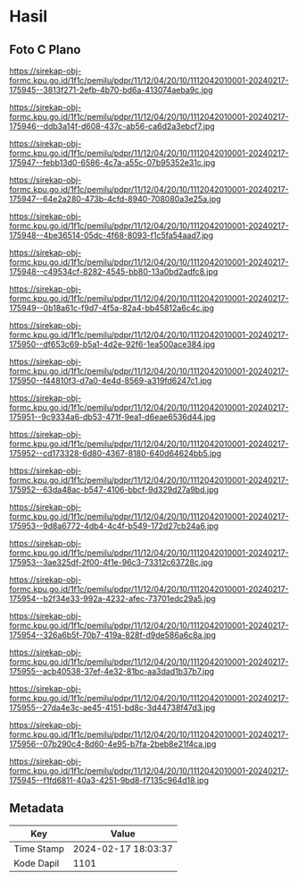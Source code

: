 # Hasil

## Foto C Plano

https://sirekap-obj-formc.kpu.go.id/1f1c/pemilu/pdpr/11/12/04/20/10/1112042010001-20240217-175945--3813f271-2efb-4b70-bd6a-413074aeba9c.jpg

https://sirekap-obj-formc.kpu.go.id/1f1c/pemilu/pdpr/11/12/04/20/10/1112042010001-20240217-175946--ddb3a14f-d608-437c-ab56-ca6d2a3ebcf7.jpg

https://sirekap-obj-formc.kpu.go.id/1f1c/pemilu/pdpr/11/12/04/20/10/1112042010001-20240217-175947--febb13d0-6586-4c7a-a55c-07b95352e31c.jpg

https://sirekap-obj-formc.kpu.go.id/1f1c/pemilu/pdpr/11/12/04/20/10/1112042010001-20240217-175947--64e2a280-473b-4cfd-8940-708080a3e25a.jpg

https://sirekap-obj-formc.kpu.go.id/1f1c/pemilu/pdpr/11/12/04/20/10/1112042010001-20240217-175948--4be36514-05dc-4f68-8093-f1c5fa54aad7.jpg

https://sirekap-obj-formc.kpu.go.id/1f1c/pemilu/pdpr/11/12/04/20/10/1112042010001-20240217-175948--c49534cf-8282-4545-bb80-13a0bd2adfc8.jpg

https://sirekap-obj-formc.kpu.go.id/1f1c/pemilu/pdpr/11/12/04/20/10/1112042010001-20240217-175949--0b18a61c-f9d7-4f5a-82a4-bb45812a6c4c.jpg

https://sirekap-obj-formc.kpu.go.id/1f1c/pemilu/pdpr/11/12/04/20/10/1112042010001-20240217-175950--df653c69-b5a1-4d2e-92f6-1ea500ace384.jpg

https://sirekap-obj-formc.kpu.go.id/1f1c/pemilu/pdpr/11/12/04/20/10/1112042010001-20240217-175950--f44810f3-d7a0-4e4d-8569-a319fd6247c1.jpg

https://sirekap-obj-formc.kpu.go.id/1f1c/pemilu/pdpr/11/12/04/20/10/1112042010001-20240217-175951--9c9334a6-db53-471f-9ea1-d6eae6536d44.jpg

https://sirekap-obj-formc.kpu.go.id/1f1c/pemilu/pdpr/11/12/04/20/10/1112042010001-20240217-175952--cd173328-6d80-4367-8180-640d64624bb5.jpg

https://sirekap-obj-formc.kpu.go.id/1f1c/pemilu/pdpr/11/12/04/20/10/1112042010001-20240217-175952--63da48ac-b547-4106-bbcf-9d329d27a9bd.jpg

https://sirekap-obj-formc.kpu.go.id/1f1c/pemilu/pdpr/11/12/04/20/10/1112042010001-20240217-175953--9d8a6772-4db4-4c4f-b549-172d27cb24a6.jpg

https://sirekap-obj-formc.kpu.go.id/1f1c/pemilu/pdpr/11/12/04/20/10/1112042010001-20240217-175953--3ae325df-2f00-4f1e-96c3-73312c63728c.jpg

https://sirekap-obj-formc.kpu.go.id/1f1c/pemilu/pdpr/11/12/04/20/10/1112042010001-20240217-175954--b2f34e33-992a-4232-afec-73701edc29a5.jpg

https://sirekap-obj-formc.kpu.go.id/1f1c/pemilu/pdpr/11/12/04/20/10/1112042010001-20240217-175954--326a6b5f-70b7-419a-828f-d9de586a6c8a.jpg

https://sirekap-obj-formc.kpu.go.id/1f1c/pemilu/pdpr/11/12/04/20/10/1112042010001-20240217-175955--acb40538-37ef-4e32-81bc-aa3dad1b37b7.jpg

https://sirekap-obj-formc.kpu.go.id/1f1c/pemilu/pdpr/11/12/04/20/10/1112042010001-20240217-175955--27da4e3c-ae45-4151-bd8c-3d44738f47d3.jpg

https://sirekap-obj-formc.kpu.go.id/1f1c/pemilu/pdpr/11/12/04/20/10/1112042010001-20240217-175956--07b290c4-8d60-4e95-b7fa-2beb8e21f4ca.jpg

https://sirekap-obj-formc.kpu.go.id/1f1c/pemilu/pdpr/11/12/04/20/10/1112042010001-20240217-175945--f1fd6811-40a3-4251-9bd8-f7135c964d18.jpg


## Metadata

| Key        | Value               |
| ---------- | ------------------- |
| Time Stamp | 2024-02-17 18:03:37 |
| Kode Dapil | 1101                |



